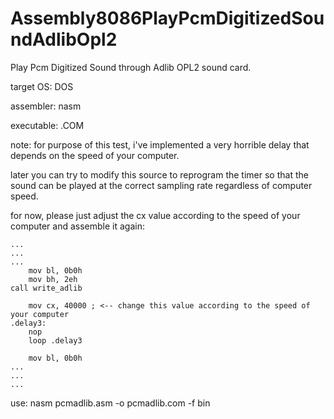 # Assembly8086PlayPcmDigitizedSoundAdlibOpl2
Play Pcm Digitized Sound through Adlib OPL2 sound card.

target OS: DOS

assembler: nasm

executable: .COM

note:
for purpose of this test, i've implemented a very horrible delay that depends on the speed of your computer.

later you can try to modify this source to reprogram the timer so that the sound can be played at the correct sampling rate regardless of computer speed.

for now, please just adjust the cx value according to the speed of your computer
and assemble it again:

    ...
    ...
    ...
		mov bl, 0b0h
		mov bh, 2eh
    call write_adlib

		mov cx, 40000 ; <-- change this value according to the speed of your computer
	.delay3:
		nop
		loop .delay3
				
		mov bl, 0b0h
    ...
    ...
    ...


use: nasm pcmadlib.asm -o pcmadlib.com -f bin
